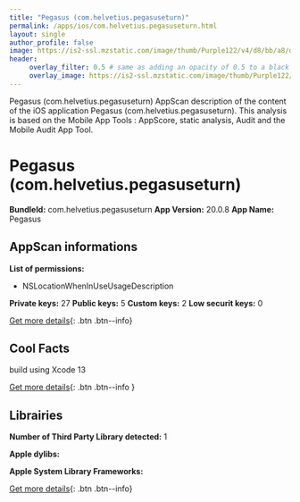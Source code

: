 ```yaml
---
title: "Pegasus (com.helvetius.pegasuseturn)"
permalink: /apps/ios/com.helvetius.pegasuseturn.html
layout: single
author_profile: false
image: https://is2-ssl.mzstatic.com/image/thumb/Purple122/v4/d8/bb/a8/d8bba814-0055-cfdf-8518-e41fbbf29028/AppIcon-0-0-1x_U007emarketing-0-0-0-5-0-0-sRGB-0-0-0-GLES2_U002c0-512MB-85-220-0-0.png/512x512bb.jpg
header: 
     overlay_filter: 0.5 # same as adding an opacity of 0.5 to a black background
     overlay_image: https://is2-ssl.mzstatic.com/image/thumb/Purple122/v4/d8/bb/a8/d8bba814-0055-cfdf-8518-e41fbbf29028/AppIcon-0-0-1x_U007emarketing-0-0-0-5-0-0-sRGB-0-0-0-GLES2_U002c0-512MB-85-220-0-0.png/512x512bb.jpg
---
```

Pegasus (com.helvetius.pegasuseturn) AppScan description of the content of the iOS application Pegasus (com.helvetius.pegasuseturn). This analysis is based on the Mobile App Tools : AppScore, static analysis, Audit and the Mobile Audit App Tool.

# Pegasus (com.helvetius.pegasuseturn)

**BundleId:** com.helvetius.pegasuseturn
**App Version:** 20.0.8
**App Name:** Pegasus


## AppScan informations 

**List of permissions:** 
- NSLocationWhenInUseUsageDescription
  
  
**Private keys:** 27
**Public keys:** 5
**Custom keys:** 2
**Low securit keys:** 0
  
[Get more details](/pricing.html){: .btn .btn--info}

## Cool Facts

build using Xcode 13
  
[Get more details](/pricing.html){: .btn .btn--info }

## Librairies 
**Number of Third Party Library detected:** 1


**Apple dylibs:**


**Apple System Library Frameworks:**


  
[Get more details](/pricing.html){: .btn .btn--info}

